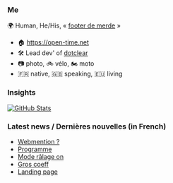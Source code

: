 ### Me

🌍 Human, He/His, « [footer de merde](https://open-time.net/post/2013/07/17/La-veritable-histoire-du-Footer-de-merde-) » 
* 🏠 https://open-time.net 
* 🛠️ Lead dev' of [dotclear](https://git.dotclear.org/dev/dotclear)
* 📷 photo, 🚲 vélo, 🏍️ moto 
* 🇫🇷 native, 🇬🇧 speaking, 🇪🇺 living

### Insights

[![GitHub Stats](https://github-readme-stats-sigma-five.vercel.app/api?username=franck-paul)](https://github.com/franck-paul)

### Latest news / Dernières nouvelles (in French)

<!-- BLOG-POST-LIST:START -->
- [Webmention ?](https://open-time.net/post/2024/04/28/Webmention)
- [Programme](https://open-time.net/post/2024/04/27/Programme)
- [Mode râlage on](https://open-time.net/post/2024/04/26/Mode-ralage-on)
- [Gros coeff](https://open-time.net/post/2024/04/25/Gros-coeff)
- [Landing page](https://open-time.net/post/2024/04/24/Landing-page)
<!-- BLOG-POST-LIST:END -->
